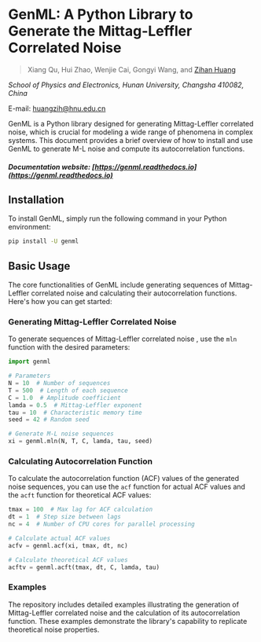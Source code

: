 # GenML: A Python Library to Generate the Mittag-Leffler Correlated Noise

> Xiang Qu, Hui Zhao, Wenjie Cai, Gongyi Wang, and [Zihan Huang](https://grzy.hnu.edu.cn/site/index/huangzihan)

*School of Physics and Electronics, Hunan University, Changsha 410082, China*

E-mail: huangzih@hnu.edu.cn

GenML is a Python library designed for generating Mittag-Leffler correlated noise, which is crucial for modeling a wide range of phenomena in complex systems. This document provides a brief overview of how to install and use GenML to generate M-L noise and compute its autocorrelation functions.

##### Documentation website: [https://genml.readthedocs.io](https://genml.readthedocs.io)

## Installation

To install GenML, simply run the following command in your Python environment:

```bash
pip install -U genml
```

## Basic Usage

The core functionalities of GenML include generating sequences of Mittag-Leffler correlated noise and calculating their autocorrelation functions. Here's how you can get started:

### Generating Mittag-Leffler Correlated Noise

To generate sequences of Mittag-Leffler correlated noise , use the `mln` function with the desired parameters:

```python
import genml

# Parameters
N = 10  # Number of sequences
T = 500  # Length of each sequence
C = 1.0  # Amplitude coefficient
lamda = 0.5  # Mittag-Leffler exponent
tau = 10  # Characteristic memory time
seed = 42 # Random seed

# Generate M-L noise sequences
xi = genml.mln(N, T, C, lamda, tau, seed)
```

### Calculating Autocorrelation Function

To calculate the autocorrelation function (ACF) values of the generated noise sequences, you can use the `acf` function for actual ACF values and the `acft` function for theoretical ACF values:

```python
tmax = 100  # Max lag for ACF calculation
dt = 1  # Step size between lags
nc = 4  # Number of CPU cores for parallel processing

# Calculate actual ACF values
acfv = genml.acf(xi, tmax, dt, nc)

# Calculate theoretical ACF values
acftv = genml.acft(tmax, dt, C, lamda, tau)
```

### Examples

The repository includes detailed examples illustrating the generation of Mittag-Leffler correlated noise and the calculation of its autocorrelation function. These examples demonstrate the library's capability to replicate theoretical noise properties.
